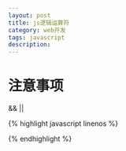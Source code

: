 ```yaml
---
layout: post
title: js逻辑运算符
category: web开发
tags: javascript
description: 
---
```


# 注意事项

&& ||

{% highlight javascript linenos %}
<script type="text/javascript">
	var a = 5,b = 6;
	alert(a<1 && ++b>5);//左边的为false,不再计算表达式右边
	alert(b);//b=6,表达式没有计算

	alert(a>1 || ++b>5);//表达式左边为true,右边的不再计算
	alert(b);//b=6

	//0相当鱼于false,非0是true
	alert(0&&6);//false
	alert(3&&6);//6

	alert("" && "hello");//"";
	alert("hello" && "world");//""相当于false,非空相当于true

</script>
{% endhighlight %}
